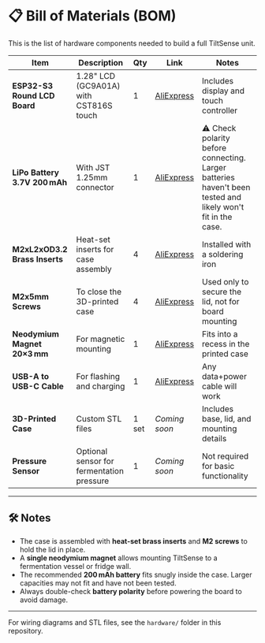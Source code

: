 # 📋 Bill of Materials (BOM)

This is the list of hardware components needed to build a full TiltSense unit.

| Item | Description | Qty | Link | Notes |
|------|-------------|-----|------|-------|
| **ESP32-S3 Round LCD Board** | 1.28" LCD (GC9A01A) with CST816S touch | 1 | [AliExpress](https://s.click.aliexpress.com/e/_oBHq2mi) | Includes display and touch controller |
| **LiPo Battery 3.7V 200 mAh** | With JST 1.25mm connector | 1 | [AliExpress](https://s.click.aliexpress.com/e/_op2Asqw) | ⚠️ Check polarity before connecting. Larger batteries haven't been tested and likely won't fit in the case. |
| **M2xL2xOD3.2 Brass Inserts** | Heat-set inserts for case assembly | 4 | [AliExpress](https://s.click.aliexpress.com/e/_okAnuHg) | Installed with a soldering iron |
| **M2x5mm Screws** | To close the 3D-printed case | 4 | [AliExpress](https://s.click.aliexpress.com/e/_omZDYlo) | Used only to secure the lid, not for board mounting |
| **Neodymium Magnet 20×3 mm** | For magnetic mounting | 1 | [AliExpress](https://s.click.aliexpress.com/e/_oEioES6) | Fits into a recess in the printed case |
| **USB-A to USB-C Cable** | For flashing and charging | 1 | [AliExpress](https://s.click.aliexpress.com/e/_oCeMiAi) | Any data+power cable will work |
| **3D-Printed Case** | Custom STL files | 1 set | *Coming soon* | Includes base, lid, and mounting details |
| **Pressure Sensor** | Optional sensor for fermentation pressure | 1 | *Coming soon* | Not required for basic functionality |

---

## 🛠 Notes

- The case is assembled with **heat-set brass inserts** and **M2 screws** to hold the lid in place.
- A **single neodymium magnet** allows mounting TiltSense to a fermentation vessel or fridge wall.
- The recommended **200 mAh battery** fits snugly inside the case. Larger capacities may not fit and have not been tested.
- Always double-check **battery polarity** before powering the board to avoid damage.

---

For wiring diagrams and STL files, see the `hardware/` folder in this repository.
